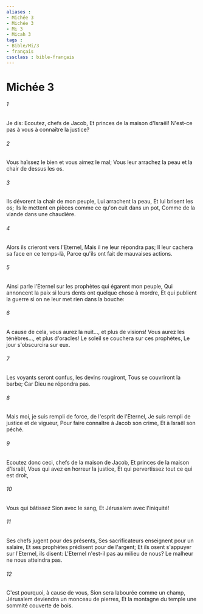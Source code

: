 ```yaml
---
aliases : 
- Michée 3
- Michée 3
- Mi 3
- Micah 3
tags : 
- Bible/Mi/3
- français
cssclass : bible-français
---
```


# Michée 3

###### 1
Je dis: Ecoutez, chefs de Jacob, Et princes de la maison d'Israël! N'est-ce pas à vous à connaître la justice?
###### 2
Vous haïssez le bien et vous aimez le mal; Vous leur arrachez la peau et la chair de dessus les os.
###### 3
Ils dévorent la chair de mon peuple, Lui arrachent la peau, Et lui brisent les os; Ils le mettent en pièces comme ce qu'on cuit dans un pot, Comme de la viande dans une chaudière.
###### 4
Alors ils crieront vers l'Eternel, Mais il ne leur répondra pas; Il leur cachera sa face en ce temps-là, Parce qu'ils ont fait de mauvaises actions.
###### 5
Ainsi parle l'Eternel sur les prophètes qui égarent mon peuple, Qui annoncent la paix si leurs dents ont quelque chose à mordre, Et qui publient la guerre si on ne leur met rien dans la bouche:
###### 6
A cause de cela, vous aurez la nuit..., et plus de visions! Vous aurez les ténèbres..., et plus d'oracles! Le soleil se couchera sur ces prophètes, Le jour s'obscurcira sur eux.
###### 7
Les voyants seront confus, les devins rougiront, Tous se couvriront la barbe; Car Dieu ne répondra pas.
###### 8
Mais moi, je suis rempli de force, de l'esprit de l'Eternel, Je suis rempli de justice et de vigueur, Pour faire connaître à Jacob son crime, Et à Israël son péché.
###### 9
Ecoutez donc ceci, chefs de la maison de Jacob, Et princes de la maison d'Israël, Vous qui avez en horreur la justice, Et qui pervertissez tout ce qui est droit,
###### 10
Vous qui bâtissez Sion avec le sang, Et Jérusalem avec l'iniquité!
###### 11
Ses chefs jugent pour des présents, Ses sacrificateurs enseignent pour un salaire, Et ses prophètes prédisent pour de l'argent; Et ils osent s'appuyer sur l'Eternel, ils disent: L'Eternel n'est-il pas au milieu de nous? Le malheur ne nous atteindra pas.
###### 12
C'est pourquoi, à cause de vous, Sion sera labourée comme un champ, Jérusalem deviendra un monceau de pierres, Et la montagne du temple une sommité couverte de bois.

